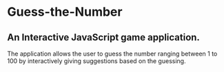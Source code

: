 # Guess-the-Number

## An Interactive JavaScript game application. 

The application allows the user to guess the number ranging between 1 to 100 by interactively giving suggestions based on the guessing.
